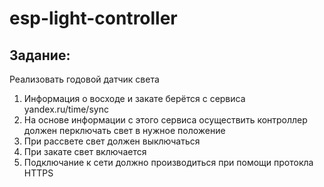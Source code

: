 # esp-light-controller

## Задание:

Реализовать годовой датчик света

1. Информация о восходе и закате берётся с сервиса yandex.ru/time/sync
2. На основе информации с этого сервиса осуществить контроллер должен перключать свет в нужное положение
3. При рассвете свет должен выключаться
4. При закате свет включается
5. Подключание к сети должно производиться при помощи протокла HTTPS
